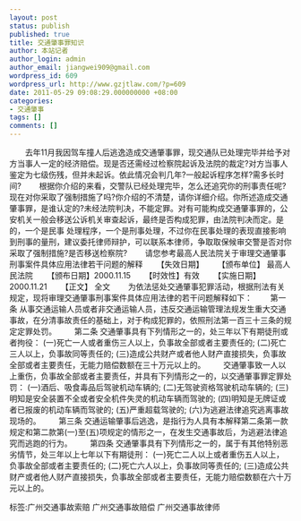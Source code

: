 ```yaml
---
layout: post
status: publish
published: true
title: 交通肇事罪知识
author: 本站记者
author_login: admin
author_email: jiangwei909@gmail.com
wordpress_id: 609
wordpress_url: http://www.gzjtlaw.com/?p=609
date: 2011-05-29 09:08:29.000000000 +08:00
categories:
- 交通肇事
tags: []
comments: []
---
```

　　去年11月我因驾车撞人后逃逸造成交通肇事罪，现交通队已处理完毕并给予对方当事人一定的经济赔偿。现是否还需经过检察院起诉及法院的裁定?对方当事人鉴定为七级伤残，但并未起诉。依此情况会判几年?一般起诉程序怎样?需多长时间?　　根据你介绍的来看，交警队已经处理完毕，怎么还追究你的刑事责任呢?现在对你采取了强制措施了吗?你介绍的不清楚，请你详细介绍。你所述造成交通肇事罪，是谁认定的?未经法院判决，不能定罪。对有可能构成交通肇事罪的，公安机关一般会移送公诉机关审查起诉，最终是否构成犯罪，由法院判决而定。是的，一个是民事 处理程序，一个是刑事处理，不过你在民事处理的表现直接影响到刑事的量刑，建议委托律师辩护，可以联系本律师，争取取保候审交警是否对你采取了强制措施?是否移送检察院?　　请您参考最高人民法院关于审理交通肇事刑事案件具体应用法律若干问题的解释　　【失效日期】　　【颁布单位】 最高人民法院　　【颁布日期】2000.11.15　　【时效性】有效　　【实施日期】2000.11.21　　【正文】 全文　　为依法惩处交通肇事犯罪活动，根据刑法有关规定，现将审理交通肇事刑事案件具体应用法律的若干问题解释如下：　　第一条 从事交通运输人员或者非交通运输人员，违反交通运输管理法规发生重大交通事故，在分清事故责任的基础上，对于构成犯罪的，依照刑法第一百三十三条的规定定罪处罚。　　第二条 交通肇事具有下列情形之一的，处三年以下有期徒刑或者拘役： (一)死亡一人或者重伤三人以上，负事故全部或者主要责任的; (二)死亡三人以上，负事故同等责任的; (三)造成公共财产或者他人财产直接损失，负事故全部或者主要责任，无能力赔偿数额在三十万元以上的。　　交通肇事致一人以上重伤，负事故全部或者主要责任，并具有下列情形之一的，以交通肇事罪定罪处罚： (一)酒后、吸食毒品后驾驶机动车辆的; (二)无驾驶资格驾驶机动车辆的; (三)明知是安全装置不全或者安全机件失灵的机动车辆而驾驶的; (四)明知是无牌证或者已报废的机动车辆而驾驶的; (五)严重超载驾驶的; (六)为逃避法律追究逃离事故现场的。　　第三条 交通运输肇事后逃逸，是指行为人具有本解释第二条第一款规定和第二款第(一)至(五)项规定的情形之一，在发生交通事故后，为逃避法律追究而逃跑的行为。　　第四条 交通肇事具有下列情形之一的，属于有其他特别恶劣情节，处三年以上七年以下有期徒刑： (一)死亡二人以上或者重伤五人以上，负事故全部或者主要责任的; (二)死亡六人以上，负事故同等责任的; (三)造成公共财产或者他人财产直接损失，负事故全部或者主要责任，无能力赔偿数额在六十万元以上的。标签:广州交通事故索赔 广州交通事故赔偿 广州交通事故律师
